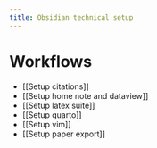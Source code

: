 ```yaml
---
title: Obsidian technical setup
---
```

# Workflows
- [[Setup citations]]
- [[Setup home note and dataview]]
- [[Setup latex suite]]
- [[Setup quarto]]
- [[Setup vim]]
- [[Setup paper export]]
